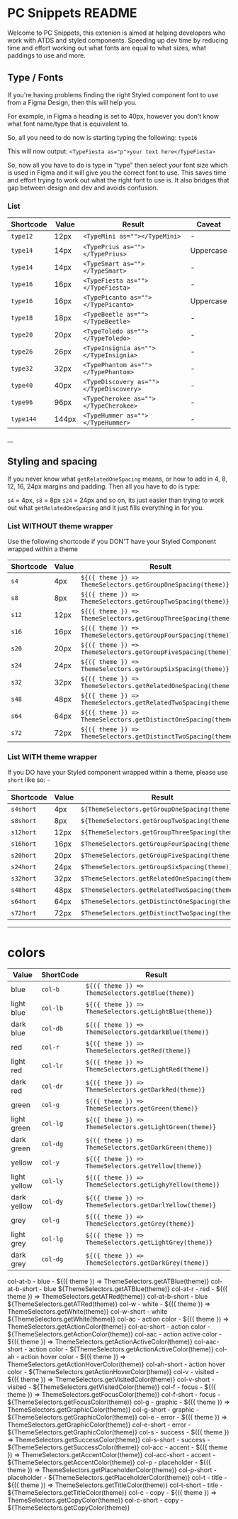 # PC Snippets README

Welcome to PC Snippets, this extenion is aimed at helping developers who work with ATDS and styled components. Speeding up dev time by reducing time and effort working out what fonts are equal to what sizes, what paddings to use and more.

## Type / Fonts

If you're having problems finding the right Styled component font to use from a Figma Design, then this will help you.

For example, in Figma a heading is set to 40px, however you don't know what font name/type that is equivalent to.

So, all you need to do now is starting typing the following:
`type16`

This will now output:
`<TypeFiesta as="p">your text here</TypeFiesta>`

So, now all you have to do is type in "type" then select your font size which is used in Figma and it will give you the correct font to use. This saves time and effort trying to work out what the right font to use is. It also bridges that gap between design and dev and avoids confusion.

### List

| Shortcode | Value | Result                                  | Caveat    |
| --------- | ----- | --------------------------------------- | --------- |
| `type12`  | 12px  | `<TypeMini as=""></TypeMini>`           | -         |
| `type14`  | 14px  | `<TypePrius as=""></TypePrius>`         | Uppercase |
| `type14`  | 14px  | `<TypeSmart as=""></TypeSmart>`         | -         |
| `type16`  | 16px  | `<TypeFiesta as=""></TypeFiesta>`       | -         |
| `type16`  | 16px  | `<TypePicanto as=""></TypePicanto>`     | Uppercase |
| `type18`  | 18px  | `<TypeBeetle as=""></TypeBeetle>`       | -         |
| `type20`  | 20px  | `<TypeToledo as=""></TypeToledo>`       | -         |
| `type26`  | 26px  | `<TypeInsignia as=""></TypeInsignia>`   | -         |
| `type32`  | 32px  | `<TypePhantom as=""></TypePhantom>`     | -         |
| `type40`  | 40px  | `<TypeDiscovery as=""></TypeDiscovery>` | -         |
| `type96`  | 96px  | `<TypeCherokee as=""></TypeCherokee>`   | -         |
| `type144` | 144px | `<TypeHummer as=""></TypeHummer>`       | -         |

\_\_

## Styling and spacing

If you never know what `getRelatedOneSpacing` means, or how to add in 4, 8, 12, 16, 24px margins and padding. Then all you have to do is type:

`s4` = 4px,
`s8` = 8px
`s24` = 24px
and so on, its just easier than trying to work out what `getRelatedOneSpacing` and it just fills everything in for you.

### List WITHOUT theme wrapper

Use the following shortcode if you DON'T have your Styled Component wrapped within a theme

| Shortcode | Value | Result                                                          |
| --------- | ----- | --------------------------------------------------------------- |
| `s4`      | 4px   | `${({ theme }) => ThemeSelectors.getGroupOneSpacing(theme)}`    |
| `s8`      | 8px   | `${({ theme }) => ThemeSelectors.getGroupTwoSpacing(theme)}`    |
| `s12`     | 12px  | `${({ theme }) => ThemeSelectors.getGroupThreeSpacing(theme)}`  |
| `s16`     | 16px  | `${({ theme }) => ThemeSelectors.getGroupFourSpacing(theme)}`   |
| `s20`     | 20px  | `${({ theme }) => ThemeSelectors.getGroupFiveSpacing(theme)}`   |
| `s24`     | 24px  | `${({ theme }) => ThemeSelectors.getGroupSixSpacing(theme)}`    |
| `s32`     | 32px  | `${({ theme }) => ThemeSelectors.getRelatedOneSpacing(theme)}`  |
| `s48`     | 48px  | `${({ theme }) => ThemeSelectors.getRelatedTwoSpacing(theme)}`  |
| `s64`     | 64px  | `${({ theme }) => ThemeSelectors.getDistinctOneSpacing(theme)}` |
| `s72`     | 72px  | `${({ theme }) => ThemeSelectors.getDistinctTwoSpacing(theme)}` |

### List WITH theme wrapper

If you DO have your Styled component wrapped within a theme, please use `short` like so: -

| Shortcode | Value | Result                                          |
| --------- | ----- | ----------------------------------------------- |
| `s4short` | 4px   | `${ThemeSelectors.getGroupOneSpacing(theme)}`   |
| `s8short` | 8px   | `${ThemeSelectors.getGroupTwoSpacing(theme)}`   |
| `s12hort` | 12px  | `${ThemeSelectors.getGroupThreeSpacing(theme)}` |
| `s16hort` | 16px  | `$ThemeSelectors.getGroupFourSpacing(theme)}`   |
| `s20hort` | 20px  | `$ThemeSelectors.getGroupFiveSpacing(theme)}`   |
| `s24hort` | 24px  | `$ThemeSelectors.getGroupSixSpacing(theme)}`    |
| `s32hort` | 32px  | `$ThemeSelectors.getRelatedOneSpacing(theme)}`  |
| `s48hort` | 48px  | `$ThemeSelectors.getRelatedTwoSpacing(theme)}`  |
| `s64hort` | 64px  | `$ThemeSelectors.getDistinctOneSpacing(theme)}` |
| `s72hort` | 72px  | `$ThemeSelectors.getDistinctTwoSpacing(theme)}` |

---

# colors

| Value        | ShortCode | Result
|--------------|-----------|----------------------------------------------------------|
| blue         | `col-b`   | `${({ theme }) => ThemeSelectors.getBlue(theme)}`        |
| light blue   | `col-lb`  | `${({ theme }) => ThemeSelectors.getLightBlue(theme)}`   |
| dark blue    | `col-db`  | `${({ theme }) => ThemeSelectors.getdarkBlue(theme)}`    |
| red          | `col-r`   | `${({ theme }) => ThemeSelectors.getRed(theme)}`         |
| light red    | `col-lr`  | `${({ theme }) => ThemeSelectors.getLightRed(theme)}`    |
| dark red     | `col-dr`  | `${({ theme }) => ThemeSelectors.getDarkRed(theme)}`     |
| green        | `col-g`   | `${({ theme }) => ThemeSelectors.getGreen(theme)}`       |
| light green  | `col-lg`  | `${({ theme }) => ThemeSelectors.getLightGreen(theme)}`  |
| dark green   | `col-dg`  | `${({ theme }) => ThemeSelectors.getDarkGreen(theme)}`   |
| yellow       | `col-y`   | `${({ theme }) => ThemeSelectors.getYellow(theme)}`      |
| light yellow | `col-ly`  | `${({ theme }) => ThemeSelectors.getLighyYellow(theme)}` |
| dark yellow  | `col-dy`  | `${({ theme }) => ThemeSelectors.getDarlYellow(theme)}`  |
| grey         | `col-g`   | `${({ theme }) => ThemeSelectors.getGrey(theme)}`        |
| light grey   | `col-lg`  | `${({ theme }) => ThemeSelectors.getLightGrey(theme)}`   |
| dark grey    | `col-dg`  | `${({ theme }) => ThemeSelectors.getDarkGrey(theme)}`    |







col-at-b - blue - ${({ theme }) => ThemeSelectors.getATBlue(theme)}
col-at-b-short - blue ${ThemeSelectors.getATBlue(theme)}
col-at-r - red - ${({ theme }) => ThemeSelectors.getATRed(theme)}
col-at-b-short - blue ${ThemeSelectors.getATRed(theme)}
col-w - white - ${({ theme }) => ThemeSelectors.getWhite(theme)}
col-w-short - white ${ThemeSelectors.getWhite(theme)}
col-ac - action color - ${({ theme }) => ThemeSelectors.getActionColor(theme)}
col-ac-short - action color - ${ThemeSelectors.getActionColor(theme)}
col-aac - action active color - ${({ theme }) => ThemeSelectors.getActionActiveColor(theme)}
col-aac-short - action color - ${ThemeSelectors.getActionActiveColor(theme)}
col-ah - action hover color - ${({ theme }) => ThemeSelectors.getActionHoverColor(theme)}
col-ah-short - action hover color - ${ThemeSelectors.getActionHoverColor(theme)}
col-v - visited - ${({ theme }) => ThemeSelectors.getVisitedColor(theme)}
col-v-short - visited - ${ThemeSelectors.getVisitedColor(theme)}
col-f - focus - ${({ theme }) => ThemeSelectors.getFocusColor(theme)}
col-f-short - focus - ${ThemeSelectors.getFocusColor(theme)}
col-g - graphic - ${({ theme }) => ThemeSelectors.getGraphicColor(theme)}
col-g-short - graphic - ${ThemeSelectors.getGraphicColor(theme)}
col-e - error - ${({ theme }) => ThemeSelectors.getGraphicColor(theme)}
col-e-short - error - ${ThemeSelectors.getGraphicColor(theme)}
col-s - success - ${({ theme }) => ThemeSelectors.getSuccessColor(theme)}
col-s-short - success - ${ThemeSelectors.getSuccessColor(theme)}
col-acc - accent - ${({ theme }) => ThemeSelectors.getAccentColor(theme)}
col-acc-short - accent - ${ThemeSelectors.getAccentColor(theme)}
col-p - placeholder - ${({ theme }) => ThemeSelectors.getPlaceholderColor(theme)}
col-p-short - placeholder - ${ThemeSelectors.getPlaceholderColor(theme)}
col-t - title - ${({ theme }) => ThemeSelectors.getTitleColor(theme)}
col-t-short - title - ${ThemeSelectors.getTitleColor(theme)}
col-c - copy - ${({ theme }) => ThemeSelectors.getCopyColor(theme)}
col-c-short - copy - ${ThemeSelectors.getCopyColor(theme)}
